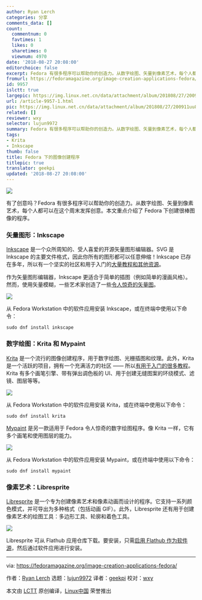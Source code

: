 ```yaml
---
author: Ryan Lerch
categories: 分享
comments_data: []
count:
  commentnum: 0
  favtimes: 1
  likes: 0
  sharetimes: 0
  viewnum: 4970
date: '2018-08-27 20:08:00'
editorchoice: false
excerpt: Fedora 有很多程序可以帮助你的创造力。从数字绘图、矢量到像素艺术，每个人都可以在这个周末发挥创意。
fromurl: https://fedoramagazine.org/image-creation-applications-fedora/
id: 9957
islctt: true
largepic: https://img.linux.net.cn/data/attachment/album/201808/27/200911uu88fccccf8c4tfq.png
url: /article-9957-1.html
pic: https://img.linux.net.cn/data/attachment/album/201808/27/200911uu88fccccf8c4tfq.png.thumb.jpg
related: []
reviewer: wxy
selector: lujun9972
summary: Fedora 有很多程序可以帮助你的创造力。从数字绘图、矢量到像素艺术，每个人都可以在这个周末发挥创意。
tags:
- Krita
- Inkscape
thumb: false
title: Fedora 下的图像创建程序
titlepic: true
translator: geekpi
updated: '2018-08-27 20:08:00'
---
```


![](/data/attachment/album/201808/27/200911uu88fccccf8c4tfq.png)


有了创意吗？Fedora 有很多程序可以帮助你的创造力。从数字绘图、矢量到像素艺术，每个人都可以在这个周末发挥创意。本文重点介绍了 Fedora 下创建很棒图像的程序。


### 矢量图形：Inkscape


[Inkscape](http://inkscape.org) 是一个众所周知的、受人喜爱的开源矢量图形编辑器。SVG 是 Inkscape 的主要文件格式，因此你所有的图形都可以任意伸缩！Inkscape 已存在多年，所以有一个坚实的社区和用于入门的[大量教程和其他资源](https://inkscape.org/en/learn/tutorials/)。


作为矢量图形编辑器，Inkscape 更适合于简单的插图（例如简单的漫画风格）。然而，使用矢量模糊，一些艺术家创造了一些[令人惊奇的矢量图](https://inkscape.org/en/gallery/)。


![](/data/attachment/album/201808/27/200928e2oi62zoo52ok6oh.png)


从 Fedora Workstation 中的软件应用安装 Inkscape，或在终端中使用以下命令：



```
sudo dnf install inkscape
```

### 数字绘图：Krita 和 Mypaint


[Krita](https://krita.org/en/) 是一个流行的图像创建程序，用于数字绘图、光栅插图和纹理。此外，Krita 是一个活跃的项目，拥有一个充满活力的社区 —— 所以[有用于入门的很多教程](https://docs.krita.org/en/)。Krita 有多个画笔引擎、带有弹出调色板的 UI、用于创建无缝图案的环绕模式、滤镜、图层等等。


![](/data/attachment/album/201808/27/200936iffp1c0zf8p9jzxg.jpg)


从 Fedora Workstation 中的软件应用安装 Krita，或在终端中使用以下命令：



```
sudo dnf install krita
```

[Mypaint](http://mypaint.org/about/) 是另一款适用于 Fedora 令人惊奇的数字绘图程序。像 Krita 一样，它有多个画笔和使用图层的能力。


![](/data/attachment/album/201808/27/200953mm2mxlcd9v2idx9m.png)


从 Fedora Workstation 中的软件应用安装 Mypaint，或在终端中使用以下命令：



```
sudo dnf install mypaint
```

### 像素艺术：Libresprite


[Libresprite](https://github.com/LibreSprite/LibreSprite) 是一个专为创建像素艺术和像素动画而设计的程序。它支持一系列颜色模式，并可导出为多种格式（包括动画 GIF）。此外，Libresprite 还有用于创建像素艺术的绘图工具：多边形工具、轮廓和着色工具。


![](/data/attachment/album/201808/27/201001wfzm3zm35e7o5cto.gif)


Libresprite 可从 Flathub 应用仓库下载。要安装，只需[启用 Flathub 作为软件源](https://fedoramagazine.org/install-flathub-apps-fedora/)，然后通过软件应用进行安装。




---


via: <https://fedoramagazine.org/image-creation-applications-fedora/>


作者：[Ryan Lerch](https://fedoramagazine.org/introducing-flatpak/) 选题：[lujun9972](https://github.com/lujun9972) 译者：[geekpi](https://github.com/geekpi) 校对：[wxy](https://github.com/wxy)


本文由 [LCTT](https://github.com/LCTT/TranslateProject) 原创编译，[Linux中国](https://linux.cn/) 荣誉推出